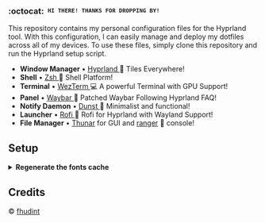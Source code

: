 ### :octocat: ‎ <sup><sub><samp>HI THERE! THANKS FOR DROPPING BY!</samp></sub></sup>
This repository contains my personal configuration files for the Hyprland tool. With this configuration, I can easily manage and deploy my dotfiles across all of my devices. To use these files, simply clone this repository and run the Hyprland setup script.

* **Window Manager** • [Hyprland ](https://github.com/hyprwm/Hyprland)🎨 Tiles Everywhere!
* **Shell** • [Zsh ](https://www.zsh.org)🐚 Shell Platform!
* **Terminal** • [WezTerm ](https://github.com/wez/wezterm) 💻 A powerful Terminal with GPU Support!
* **Panel** • [Waybar ](https://aur.archlinux.org/packages/waybar-hyprland-git)🍧 Patched Waybar Following Hyprland FAQ!
* **Notify Daemon** • [Dunst ](https://github.com/dunst-project/dunst) 🍃 Minimalist and functional!
* **Launcher** • [Rofi ](https://github.com/lbonn/rofi) 🚀 Rofi for Hyprland with Wayland Support!
* **File Manager** • [Thunar](https://github.com/xfce-mirror/thunar) for GUI and [ranger](https://github.com/ranger/ranger) 🔖 console!

## Setup
<details>
<summary><b>Regenerate the fonts cache</b></summary>
This ensures all existing caches are cleaned and regenerated for all installed fonts.
```sh
fc-cache -rv
```
</details>

## Credits
© [fhudint](https://github.com/fhudint)
